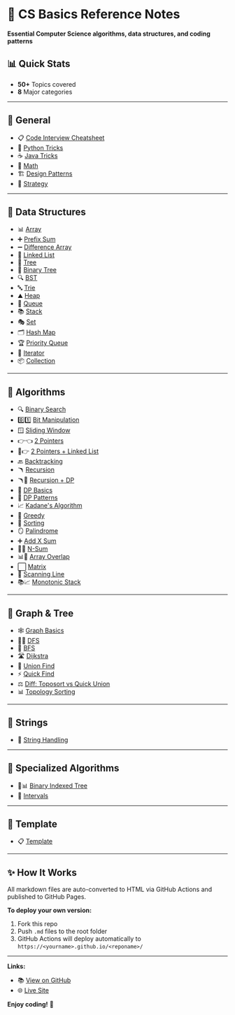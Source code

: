 # 🚀 CS Basics Reference Notes

**Essential Computer Science algorithms, data structures, and coding patterns**

## 📊 Quick Stats
- **50+** Topics covered
- **8** Major categories

---

## 🧠 General

- 📋 [Code Interview Cheatsheet](code_interview_general_cheatsheet)
- 🐍 [Python Tricks](python_trick)
- ☕ [Java Tricks](java_trick)
- 🧮 [Math](math)
- 🏗️ [Design Patterns](design)
- 🎯 [Strategy](strategy)

---

## 🔁 Data Structures

- 📊 [Array](array)
- ➕ [Prefix Sum](prefix_sum)
- ➖ [Difference Array](difference_array)
- 🔗 [Linked List](linked_list)
- 🌳 [Tree](tree)
- 🌲 [Binary Tree](binary_tree)
- 🔍 [BST](bst)
- 🔤 [Trie](trie)
- ⛰️ [Heap](heap)
- 🚶 [Queue](queue)
- 📚 [Stack](stack)
- 🎭 [Set](set)
- 🗂️ [Hash Map](hash_map)
- 🏆 [Priority Queue](priority_queue)
- 🔄 [Iterator](iterator)
- 📦 [Collection](collection)

---

## 📐 Algorithms

- 🔍 [Binary Search](binary_search)
- 0️⃣1️⃣ [Bit Manipulation](bit_manipulation)
- 🪟 [Sliding Window](sliding_window)
- 👉👈 [2 Pointers](2_pointers)
- 🔗👉 [2 Pointers + Linked List](2_pointers_linkedlist)
- 🔙 [Backtracking](backtrack)
- 🪃 [Recursion](recursion)
- 🪃💎 [Recursion + DP](recursion_and_dp)
- 💎 [DP Basics](dp)
- 🎨 [DP Patterns](dp_pattern)
- 📈 [Kadane's Algorithm](kadane_algo)
- 🤑 [Greedy](greedy)
- 🔢 [Sorting](sort)
- 🪞 [Palindrome](palindrome)
- ➕ [Add X Sum](add_x_sum)
- 🔢➕ [N-Sum](n_sum)
- 📊🔄 [Array Overlap](array_overlap_explaination)
- ⬜ [Matrix](matrix)
- 📏 [Scanning Line](scanning_line)
- 📚📈 [Monotonic Stack](monotonic_stack)

---

## 🌉 Graph & Tree

- 🕸️ [Graph Basics](graph)
- 🏊‍♂️ [DFS](dfs)
- 🌊 [BFS](bfs)
- 🛣️ [Dijkstra](Dijkstra)
- 🤝 [Union Find](union_find)
- ⚡ [Quick Find](quick_find)
- ⚖️ [Diff: Toposort vs Quick Union](diff_toposort_quickunion)
- 📊 [Topology Sorting](topology_sorting)

---

## 🔡 Strings

- 📝 [String Handling](string)

---

## 🧰 Specialized Algorithms

- 🌲📊 [Binary Indexed Tree](binary_indexed_tree)
- 📏 [Intervals](intervals)

---

## 📄 Template

- 📋 [Template](00_template)

---

## ✨ How It Works

All markdown files are auto-converted to HTML via GitHub Actions and published to GitHub Pages.

**To deploy your own version:**
1. Fork this repo
2. Push `.md` files to the root folder  
3. GitHub Actions will deploy automatically to `https://<yourname>.github.io/<reponame>/`

---

**Links:**
- 📚 [View on GitHub](https://github.com/yennanliu/CS_basics_gh_page)
- 🌐 [Live Site](https://yennj12.js.org/CS_basics_gh_page)

**Enjoy coding!** 🎉